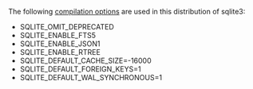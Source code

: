 The following [compilation options](https://www.sqlite.org/compile.html) are used in this distribution of sqlite3:
- SQLITE_OMIT_DEPRECATED
- SQLITE_ENABLE_FTS5
- SQLITE_ENABLE_JSON1
- SQLITE_ENABLE_RTREE
- SQLITE_DEFAULT_CACHE_SIZE=-16000
- SQLITE_DEFAULT_FOREIGN_KEYS=1
- SQLITE_DEFAULT_WAL_SYNCHRONOUS=1